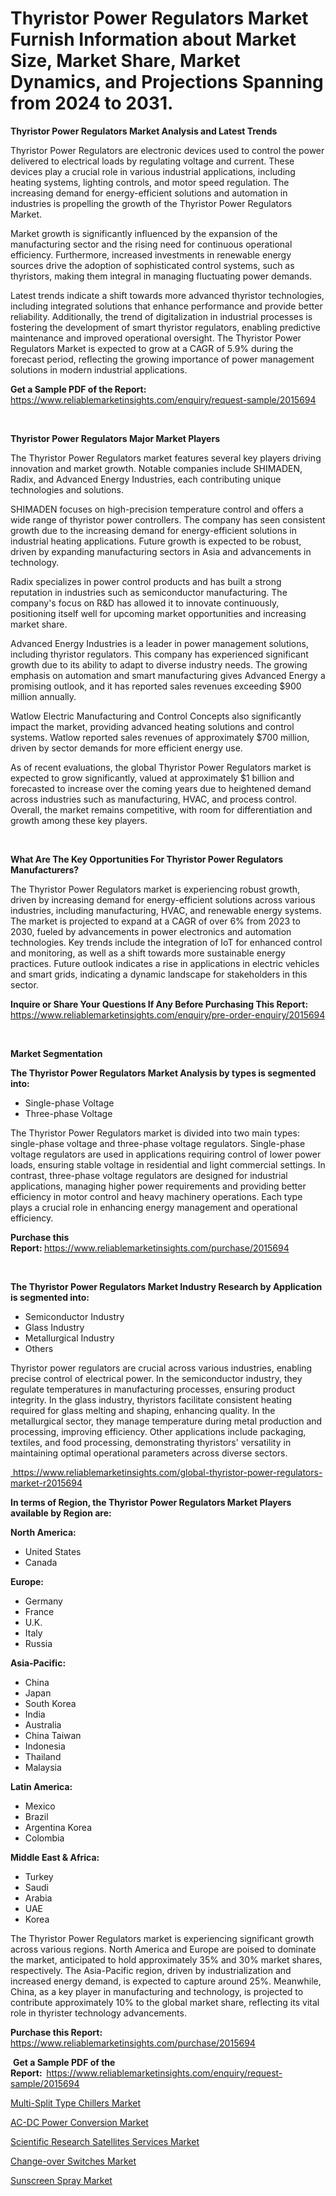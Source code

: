 <p><h1>Thyristor Power Regulators Market Furnish Information about Market Size, Market Share, Market Dynamics, and Projections Spanning from 2024 to 2031.</h1></p><p><strong>Thyristor Power Regulators Market Analysis and Latest Trends</strong></p>
<p><p>Thyristor Power Regulators are electronic devices used to control the power delivered to electrical loads by regulating voltage and current. These devices play a crucial role in various industrial applications, including heating systems, lighting controls, and motor speed regulation. The increasing demand for energy-efficient solutions and automation in industries is propelling the growth of the Thyristor Power Regulators Market.</p><p>Market growth is significantly influenced by the expansion of the manufacturing sector and the rising need for continuous operational efficiency. Furthermore, increased investments in renewable energy sources drive the adoption of sophisticated control systems, such as thyristors, making them integral in managing fluctuating power demands.</p><p>Latest trends indicate a shift towards more advanced thyristor technologies, including integrated solutions that enhance performance and provide better reliability. Additionally, the trend of digitalization in industrial processes is fostering the development of smart thyristor regulators, enabling predictive maintenance and improved operational oversight. The Thyristor Power Regulators Market is expected to grow at a CAGR of 5.9% during the forecast period, reflecting the growing importance of power management solutions in modern industrial applications.</p></p>
<p><strong>Get a Sample PDF of the Report:&nbsp;</strong> <a href="https://www.reliablemarketinsights.com/enquiry/request-sample/2015694?utm_campaign=1197&utm_medium=2&utm_source=Github&utm_content=ia&utm_term=27102024&utm_id=thyristor-power-regulators">https://www.reliablemarketinsights.com/enquiry/request-sample/2015694</a></p>
<p>&nbsp;</p>
<p><strong>Thyristor Power Regulators Major Market Players</strong></p>
<p><p>The Thyristor Power Regulators market features several key players driving innovation and market growth. Notable companies include SHIMADEN, Radix, and Advanced Energy Industries, each contributing unique technologies and solutions.</p><p>SHIMADEN focuses on high-precision temperature control and offers a wide range of thyristor power controllers. The company has seen consistent growth due to the increasing demand for energy-efficient solutions in industrial heating applications. Future growth is expected to be robust, driven by expanding manufacturing sectors in Asia and advancements in technology.</p><p>Radix specializes in power control products and has built a strong reputation in industries such as semiconductor manufacturing. The company's focus on R&D has allowed it to innovate continuously, positioning itself well for upcoming market opportunities and increasing market share.</p><p>Advanced Energy Industries is a leader in power management solutions, including thyristor regulators. This company has experienced significant growth due to its ability to adapt to diverse industry needs. The growing emphasis on automation and smart manufacturing gives Advanced Energy a promising outlook, and it has reported sales revenues exceeding $900 million annually.</p><p>Watlow Electric Manufacturing and Control Concepts also significantly impact the market, providing advanced heating solutions and control systems. Watlow reported sales revenues of approximately $700 million, driven by sector demands for more efficient energy use.</p><p>As of recent evaluations, the global Thyristor Power Regulators market is expected to grow significantly, valued at approximately $1 billion and forecasted to increase over the coming years due to heightened demand across industries such as manufacturing, HVAC, and process control. Overall, the market remains competitive, with room for differentiation and growth among these key players.</p></p>
<p>&nbsp;</p>
<p><strong>What Are The Key Opportunities For Thyristor Power Regulators Manufacturers?</strong></p>
<p><p>The Thyristor Power Regulators market is experiencing robust growth, driven by increasing demand for energy-efficient solutions across various industries, including manufacturing, HVAC, and renewable energy systems. The market is projected to expand at a CAGR of over 6% from 2023 to 2030, fueled by advancements in power electronics and automation technologies. Key trends include the integration of IoT for enhanced control and monitoring, as well as a shift towards more sustainable energy practices. Future outlook indicates a rise in applications in electric vehicles and smart grids, indicating a dynamic landscape for stakeholders in this sector.</p></p>
<p><strong>Inquire or Share Your Questions If Any Before Purchasing This Report:</strong> <a href="https://www.reliablemarketinsights.com/enquiry/pre-order-enquiry/2015694?utm_campaign=1197&utm_medium=2&utm_source=Github&utm_content=ia&utm_term=27102024&utm_id=thyristor-power-regulators">https://www.reliablemarketinsights.com/enquiry/pre-order-enquiry/2015694</a></p>
<p>&nbsp;</p>
<p><strong>Market Segmentation</strong></p>
<p><strong>The Thyristor Power Regulators Market Analysis by types is segmented into:</strong></p>
<p><ul><li>Single-phase Voltage</li><li>Three-phase Voltage</li></ul></p>
<p><p>The Thyristor Power Regulators market is divided into two main types: single-phase voltage and three-phase voltage regulators. Single-phase voltage regulators are used in applications requiring control of lower power loads, ensuring stable voltage in residential and light commercial settings. In contrast, three-phase voltage regulators are designed for industrial applications, managing higher power requirements and providing better efficiency in motor control and heavy machinery operations. Each type plays a crucial role in enhancing energy management and operational efficiency.</p></p>
<p><strong>Purchase this Report:&nbsp;</strong><a href="https://www.reliablemarketinsights.com/purchase/2015694?utm_campaign=1197&utm_medium=2&utm_source=Github&utm_content=ia&utm_term=27102024&utm_id=thyristor-power-regulators">https://www.reliablemarketinsights.com/purchase/2015694</a></p>
<p>&nbsp;</p>
<p><strong>The Thyristor Power Regulators Market Industry Research by Application is segmented into:</strong></p>
<p><ul><li>Semiconductor Industry</li><li>Glass Industry</li><li>Metallurgical Industry</li><li>Others</li></ul></p>
<p><p>Thyristor power regulators are crucial across various industries, enabling precise control of electrical power. In the semiconductor industry, they regulate temperatures in manufacturing processes, ensuring product integrity. In the glass industry, thyristors facilitate consistent heating required for glass melting and shaping, enhancing quality. In the metallurgical sector, they manage temperature during metal production and processing, improving efficiency. Other applications include packaging, textiles, and food processing, demonstrating thyristors' versatility in maintaining optimal operational parameters across diverse sectors.</p></p>
<p><a href="https://www.reliablemarketinsights.com/global-thyristor-power-regulators-market-r2015694?utm_campaign=1197&utm_medium=2&utm_source=Github&utm_content=ia&utm_term=27102024&utm_id=thyristor-power-regulators">&nbsp;https://www.reliablemarketinsights.com/global-thyristor-power-regulators-market-r2015694</a></p>
<p><strong>In terms of Region, the Thyristor Power Regulators Market Players available by Region are:</strong></p>
<p>
    <p> <strong> North America: </strong>
        <ul>
            <li>United States</li>
            <li>Canada</li>
        </ul>
        </p> 
    <p> <strong> Europe: </strong>
        <ul>
            <li>Germany</li>
            <li>France</li>
            <li>U.K.</li>
            <li>Italy</li>
            <li>Russia</li>
        </ul>
        </p> 
    <p> <strong> Asia-Pacific: </strong>
        <ul>
            <li>China</li>
            <li>Japan</li>
            <li>South Korea</li>
            <li>India</li>
            <li>Australia</li>
            <li>China Taiwan</li>
            <li>Indonesia</li>
            <li>Thailand</li>
            <li>Malaysia</li>
        </ul>
        </p> 
    <p> <strong> Latin America: </strong>
        <ul>
            <li>Mexico</li>
            <li>Brazil</li>
            <li>Argentina Korea</li>
            <li>Colombia</li>
        </ul>
        </p> 
    <p> <strong> Middle East & Africa: </strong>
        <ul>
            <li>Turkey</li>
            <li>Saudi</li>
            <li>Arabia</li>
            <li>UAE</li>
            <li>Korea</li>
        </ul>
    </p>
    </p>
<p><p>The Thyristor Power Regulators market is experiencing significant growth across various regions. North America and Europe are poised to dominate the market, anticipated to hold approximately 35% and 30% market shares, respectively. The Asia-Pacific region, driven by industrialization and increased energy demand, is expected to capture around 25%. Meanwhile, China, as a key player in manufacturing and technology, is projected to contribute approximately 10% to the global market share, reflecting its vital role in thyrister technology advancements.</p></p>
<p><strong>Purchase this Report: </strong><a href="https://www.reliablemarketinsights.com/purchase/2015694?utm_campaign=1197&utm_medium=2&utm_source=Github&utm_content=ia&utm_term=27102024&utm_id=thyristor-power-regulators">https://www.reliablemarketinsights.com/purchase/2015694</a></p>
<p>&nbsp;<strong>Get a Sample PDF of the Report:&nbsp;&nbsp;</strong><a href="https://www.reliablemarketinsights.com/enquiry/request-sample/2015694?utm_campaign=1197&utm_medium=2&utm_source=Github&utm_content=ia&utm_term=27102024&utm_id=thyristor-power-regulators">https://www.reliablemarketinsights.com/enquiry/request-sample/2015694</a></p>
<p><strong></strong></p>
<p><p><a href="https://www.linkedin.com/pulse/in-depth-analysis-global-multi-split-type-chillers-market-6ahgc?utm_campaign=1197&utm_medium=2&utm_source=Github&utm_content=ia&utm_term=27102024&utm_id=thyristor-power-regulators">Multi-Split Type Chillers Market</a></p><p><a href="https://www.linkedin.com/pulse/strategic-roadmap-global-ac-dc-power-conversion-market-0vmdc?utm_campaign=1197&utm_medium=2&utm_source=Github&utm_content=ia&utm_term=27102024&utm_id=thyristor-power-regulators">AC-DC Power Conversion Market</a></p><p><a href="https://www.linkedin.com/pulse/scientific-research-satellites-services-market-innovations-tc6dc?utm_campaign=1197&utm_medium=2&utm_source=Github&utm_content=ia&utm_term=27102024&utm_id=thyristor-power-regulators">Scientific Research Satellites Services Market</a></p><p><a href="https://www.linkedin.com/pulse/change-over-switches-market-analysis-product-segmentation-regional-tmxlc?utm_campaign=1197&utm_medium=2&utm_source=Github&utm_content=ia&utm_term=27102024&utm_id=thyristor-power-regulators">Change-over Switches Market</a></p><p><a href="https://www.linkedin.com/pulse/market-leaders-laggards-global-sunscreen-spray-trends-forecast-6ypcf?utm_campaign=1197&utm_medium=2&utm_source=Github&utm_content=ia&utm_term=27102024&utm_id=thyristor-power-regulators">Sunscreen Spray Market</a></p></p>